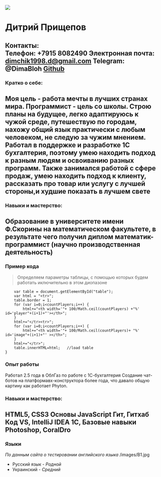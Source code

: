 [![](https://avatars.githubusercontent.com/u/101498945?s=400&u=6f3ec4955d26bda1d0ac328a9b849876ffdba9b1&v=4)]()
# Дитрий Прищепов
**Контакты:**  
**Телефон:** +7915 8082490
**Электронная почта:** dimchik1998.d@gmail.com
**Telegram:** @DimaBloh
[Github](https://github.com/D1mm90)
---
### Кратко о себе:
Моя цель - работа мечты в лучших странах мира. Программист - цель со школы.
Строю планы на будущее, легко адаптируюсь к чужой среде, путешествую по городам,
 нахожу общий язык практически с любым человеком, не следую за чужим мнением. 
 Работал в поддержке и разработке 1С бухгалтерия, поэтому умею находить подход к разным людям и освоиванию разных программ. Также занимался работой с сфере продаж, умею находить подход к клиенту, рассказать про товар или услугу с лучшей стороны,и худшие показать в лучшем свете
---
### Навыки и мастерство:
Образование в университете имени Ф.Скорины на математическом факультете, в результате чего получил диплом 
математик-программист (научно производственная деятельность)
---
### Пример кода
> Определяем параметры таблицы, с помощью которых будем работать иключительно в этом диопазоне

```function table(countPlayers){   //build table
    var table = document.getElementById("table");
    var html = "<tr>";
    table.border = 1;
    for (var i=0;i<countPlayers;i++) {
        html+="<th width='"+ 100/Math.ceil(countPlayers) +"%' id='player"+(i+1)+"'></th>";
    }
    html+="</tr><tr>";
    for (var i=0;i<countPlayers;i++) {
        html+="<th width='"+ 100/Math.ceil(countPlayers)+ "%' id='image"+(i+1)+"' ></th>";
    }
    html+="</tr>";
    table.innerHTML=html;   //load table
}
```



### Опыт работы
Работал 2.5 года в ОблГаз по работе с 1С-бухгалтерия
Создание чат-ботов на платформавх-конструктора более года, что давало общую картину как работает Phyton.


### Навыки и мастерство:
HTML5, CSS3
Основы JavaScript
Гит, Гитхаб
Код VS, IntelliJ IDEA
1С, Базовые навыки Photoshop, CoralDro
---
### Языки
 *По данным сайта о тестировании английского языка*
/images/B1.jpg
- Русский язык - *Родной*
- Украинский - *Средний*